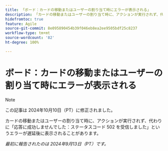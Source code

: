 ```yaml
---
title: 「ボード：カードの移動またはユーザーの割り当て時にエラーが表示される」
description: 「カードの移動またはユーザーの割り当て時に、アクションが実行されず、代わりに「応答に成功しませんでした：ステータスコード 502 を受信しました」というエラーが遅延後に表示されることがあります。」
hidefromtoc: true
feature: Agile
source-git-commit: 8e095890454b39f046eb8ea2ee9505bdf25c8237
workflow-type: tm+mt
source-wordcount: '82'
ht-degree: 100%

---
```



# ボード：カードの移動またはユーザーの割り当て時にエラーが表示される

>[!NOTE]
>
>この記事は 2024年10月10日（PT）に修正されました。

カードの移動またはユーザーの割り当て時に、アクションが実行されず、代わりに「応答に成功しませんでした：ステータスコード 502 を受信しました」というエラーが遅延後に表示されることがあります。

_最初に報告されたのは 2024年9月13日（PT）です。_

